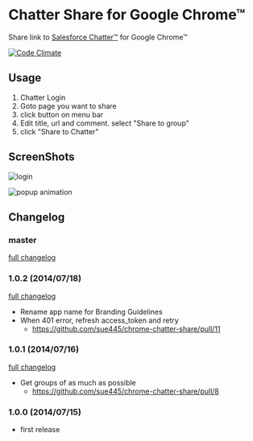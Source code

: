 # Chatter Share for Google Chrome™
Share link to [Salesforce Chatter™](https://www.salesforce.com/chatter/) for Google Chrome™

[![Code Climate](https://codeclimate.com/github/sue445/chrome-chatter-share.png)](https://codeclimate.com/github/sue445/chrome-chatter-share)

## Usage
1. Chatter Login
2. Goto page you want to share
3. click button on menu bar
4. Edit title, url and comment. select "Share to group" 
5. click "Share to Chatter"

## ScreenShots
![login](https://cloud.githubusercontent.com/assets/608755/3572255/ee7a6b16-0b65-11e4-896c-3efc235fcb90.png)
 
![popup animation](https://cloud.githubusercontent.com/assets/608755/3572332/d4ea5bb0-0b66-11e4-8f3e-c793a28bf794.gif)

## Changelog
### master
[full changelog](https://github.com/sue445/chrome-chatter-share/compare/1.0.2...master)

### 1.0.2 (2014/07/18)
[full changelog](https://github.com/sue445/chrome-chatter-share/compare/1.0.1...1.0.2)

* Rename app name for Branding Guidelines
* When 401 error, refresh access_token and retry
  * https://github.com/sue445/chrome-chatter-share/pull/11

### 1.0.1 (2014/07/16)
[full changelog](https://github.com/sue445/chrome-chatter-share/compare/1.0.0...1.0.1)

* Get groups of as much as possible
  * https://github.com/sue445/chrome-chatter-share/pull/8

### 1.0.0 (2014/07/15)
* first release
